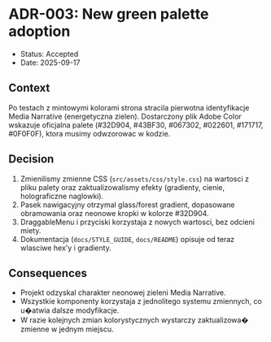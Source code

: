 # ADR-003: New green palette adoption

- Status: Accepted
- Date: 2025-09-17

## Context

Po testach z mintowymi kolorami strona stracila pierwotna identyfikacje Media Narrative (energetyczna zielen). Dostarczony plik Adobe Color wskazuje oficjalna palete (#32D904, #43BF30, #067302, #022601, #171717, #0F0F0F), ktora musimy odwzorowac w kodzie.

## Decision

1. Zmienilismy zmienne CSS (`src/assets/css/style.css`) na wartosci z pliku palety oraz zaktualizowalismy efekty (gradienty, cienie, holograficzne naglowki).
2. Pasek nawigacyjny otrzymal glass/forest gradient, dopasowane obramowania oraz neonowe kropki w kolorze #32D904.
3. DraggableMenu i przyciski korzystaja z nowych wartosci, bez odcieni miety.
4. Dokumentacja (`docs/STYLE_GUIDE`, `docs/README`) opisuje od teraz wlasciwe hex'y i gradienty.

## Consequences

- Projekt odzyskal charakter neonowej zieleni Media Narrative.
- Wszystkie komponenty korzystaja z jednolitego systemu zmiennych, co u�atwia dalsze modyfikacje.
- W razie kolejnych zmian kolorystycznych wystarczy zaktualizowa� zmienne w jednym miejscu.
